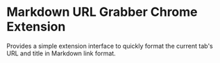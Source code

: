 
# Markdown URL Grabber Chrome Extension

Provides a simple extension interface to quickly format the current tab's URL and title in Markdown link format.